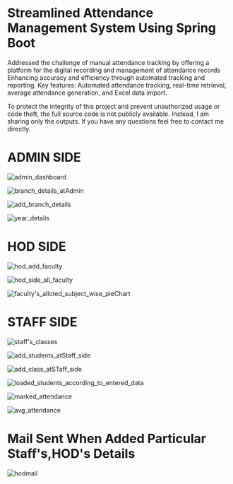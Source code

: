 # Streamlined Attendance Management System Using Spring Boot
Addressed the challenge of manual attendance tracking by offering a platform for the digital recording and management of attendance records
Enhancing accuracy and efficiency through automated tracking and reporting.
Key features: Automated attendance tracking, real-time retrieval, average attendance generation, and Excel data import.

To protect the integrity of this project and prevent unauthorized usage or code theft, the full source code is not publicly available. Instead, I am sharing only the outputs. If you have any questions feel free to contact me directly.

# ADMIN SIDE
![admin_dashboard](https://github.com/user-attachments/assets/7994d6be-299c-4ba9-ac76-9639827c3318)

![branch_details_atAdmin](https://github.com/user-attachments/assets/48e8e213-b81d-4b3c-a1f9-47576b0a8b54)

![add_branch_details](https://github.com/user-attachments/assets/141c5e9a-05e7-45e6-b010-1025e8a234cd)

![year_details](https://github.com/user-attachments/assets/18c4e613-5266-43d4-9d0c-6d5faceccaba)

# HOD SIDE
![hod_add_faculty](https://github.com/user-attachments/assets/3eb97da7-d59f-49cd-8619-587e2ff3e471)

![hod_side_all_faculty](https://github.com/user-attachments/assets/cd99bbbf-9abd-437a-ac3f-5ee4b5a30310)

![faculty's_alloted_subject_wise_pieChart](https://github.com/user-attachments/assets/0f8db5ad-c461-422c-bf02-6d7d86f8bb0a)

# STAFF SIDE
![staff's_classes](https://github.com/user-attachments/assets/920b34fa-0793-4e3c-acb4-4a23b0916da0)

![add_students_atStaff_side](https://github.com/user-attachments/assets/00a355ab-47a9-4b45-bec6-bc95c3f69528)

![add_class_atSTaff_side](https://github.com/user-attachments/assets/e3261454-d796-45b1-853c-a4e9bff7adc9)

![loaded_students_according_to_entered_data](https://github.com/user-attachments/assets/89ee694a-6fd2-497c-82b7-a30b6e0e6df4)

![marked_attendance](https://github.com/user-attachments/assets/3ac94a9e-3186-496e-ab48-aed1afb1ae87)

![avg_attendance](https://github.com/user-attachments/assets/c3acd7e0-0812-4b16-9189-fad26c9d7d21)

# Mail Sent When Added Particular Staff's,HOD's Details
![hodmail](https://github.com/user-attachments/assets/991cc7b9-6a4e-485c-b54e-2d76268cb50f)

